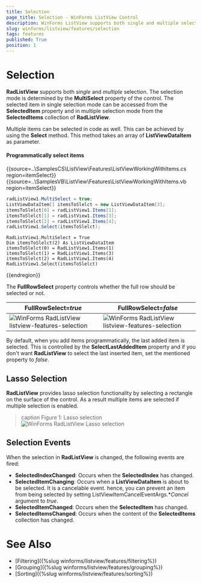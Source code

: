```yaml
---
title: Selection
page_title: Selection - WinForms ListView Control
description: WinForms ListView supports both single and multiple selection.
slug: winforms/listview/features/selection
tags: features
published: True
position: 1 
---
```


# Selection

**RadListView** supports both *single* and *multiple* selection. The selection mode is determined by the **MultiSelect** property of the control. The selected item in single selection mode can be accessed from the **SelectedItem** property and in multiple selection mode from the **SelectedItems** collection of **RadListView**.

Multiple items can be selected in code as well. This can be achieved by using the **Select** method. This method takes an array of **ListViewDataItem** as parameter.

#### Programmatically select items

{{source=..\SamplesCS\ListView\Features\ListViewWorkingWithItems.cs region=itemSelect}} 
{{source=..\SamplesVB\ListView\Features\ListViewWorkingWithItems.vb region=itemSelect}} 

````C#
radListView1.MultiSelect = true;
ListViewDataItem[] itemsToSlelct = new ListViewDataItem[3];
itemsToSlelct[0] = radListView1.Items[1];
itemsToSlelct[1] = radListView1.Items[3];
itemsToSlelct[2] = radListView1.Items[4];
radListView1.Select(itemsToSlelct);

````
````VB.NET
RadListView1.MultiSelect = True
Dim itemsToSlelct(2) As ListViewDataItem
itemsToSlelct(0) = RadListView1.Items(1)
itemsToSlelct(1) = RadListView1.Items(3)
itemsToSlelct(2) = RadListView1.Items(4)
RadListView1.Select(itemsToSlelct)

````

{{endregion}} 

The **FullRowSelect** property controls whether the full row should be selected or not.

|FullRowSelect=*true*|FullRowSelect=*false*|
|----|----|
|![WinForms RadListView listview-features-selection](images/listview-features-selection001.png)|![WinForms RadListView listview-features-selection](images/listview-features-selection002.png)|

By default, when you add items programmatically, the last added item is selected. This is controlled by the **SelectLastAddedItem** property and if you don't want **RadListView** to select the last inserted item, set the mentioned property to *false*.

## Lasso Selection

**RadListView** provides lasso selection functionality by selecting a rectangle on the surface of the control. As a result multiple items are selected if multiple selection is enabled. 

>caption Figure 1: Lasso selection
![WinForms RadListView Lasso selection](images/listview-features-selection003.gif)

## Selection Events

When the selection in **RadListView** is changed, the following events are fired:

* **SelectedIndexChanged**: Occurs when the **SelectedIndex** has changed.
* **SelectedItemChanging**: Occurs when a **ListViewDataItem** is about to be selected. It is a cancelable event. hence, you can prevent an item from being selected by setting ListViewItemCancelEventArgs.**Cancel* argument to *true*.
* **SelectedItemChanged**: Occurs when the **SelectedItem** has changed.
* **SelectedItemsChanged**: Occurs when the content of the **SelectedItems** collection has changed.
        
# See Also

* [Filtering]({%slug winforms/listview/features/filtering%})	
* [Grouping]({%slug winforms/listview/features/grouping%})	
* [Sorting]({%slug winforms/listview/features/sorting%})
